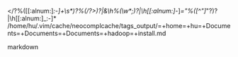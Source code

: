 </\?\%([[:alnum:]_:-]\+\s*\)\?\%(/\?>\)\?\|&\h\%(\w*;\)\?\|\h[[:alnum:]_-]*="\%([^"]*"\?\)\?\|\h[[:alnum:]_:-]*
/home/hu/.vim/cache/neocomplcache/tags_output/=+home=+hu=+Documents=+Documents=+Documents=+hadoop=+install.md

markdown
